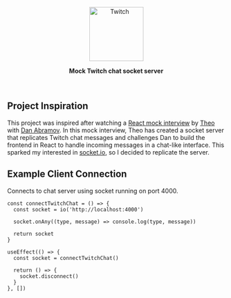 <p align="center">
  <a href="https://storybook.js.org/">
    <img src="https://i.imgur.com/rGFLNpU.png" alt="Twitch" width="125" />
  </a>
</p>

<p align="center"><b>Mock Twitch chat socket server</b></p>

<br/>

## Project Inspiration

This project was inspired after watching a [React mock interview](https://www.youtube.com/watch?v=uqII0AOW1NM) by [Theo](https://twitter.com/t3dotgg) with [Dan Abramov](https://twitter.com/dan_abramov). In this mock interview, Theo has created a socket server that replicates Twitch chat messages and challenges Dan to build the frontend in React to handle incoming messages in a chat-like interface. This sparked my interested in [socket.io](https://socket.io/), so I decided to replicate the server.

## Example Client Connection

Connects to chat server using socket running on port 4000.

```
const connectTwitchChat = () => {
  const socket = io('http://localhost:4000')

  socket.onAny((type, message) => console.log(type, message))

  return socket
}

useEffect(() => {
  const socket = connectTwitchChat()

  return () => {
    socket.disconnect()
  }
}, [])
```
